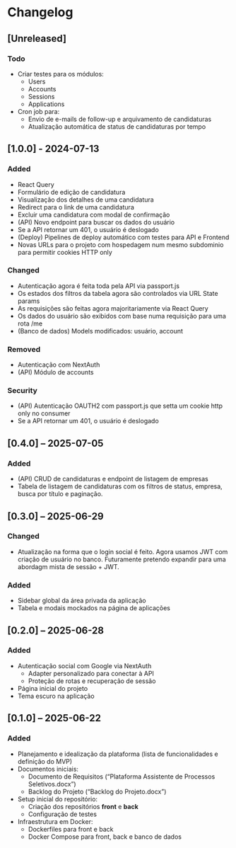 # Changelog

## [Unreleased]

### Todo
- Criar testes para os módulos:
  - Users
  - Accounts
  - Sessions
  - Applications
- Cron job para:
  - Envio de e-mails de follow-up e arquivamento de candidaturas
  - Atualização automática de status de candidaturas por tempo

## [1.0.0] - 2024-07-13
### Added
- React Query
- Formulário de edição de candidatura
- Visualização dos detalhes de uma candidatura
- Redirect para o link de uma candidatura
- Excluir uma candidatura com modal de confirmação
- (API) Novo endpoint para buscar os dados do usuário
- Se a API retornar um 401, o usuário é deslogado
- (Deploy) Pipelines de deploy automático com testes para API e Frontend
- Novas URLs para o projeto com hospedagem num mesmo subdominio para permitir cookies HTTP only

### Changed
- Autenticação agora é feita toda pela API via passport.js
- Os estados dos filtros da tabela agora são controlados via URL State params
- As requisições são feitas agora majoritariamente via React Query
- Os dados do usuário são exibidos com base numa requisição para uma rota /me
- (Banco de dados) Models modificados: usuário, account
  
### Removed
- Autenticação com NextAuth
- (API) Módulo de accounts
  
### Security
- (API) Autenticação OAUTH2 com passport.js que setta um cookie http only no consumer
- Se a API retornar um 401, o usuário é deslogado

## [0.4.0] – 2025-07-05

### Added

- (API) CRUD de candidaturas e endpoint de listagem de empresas
- Tabela de listagem de candidaturas com os filtros de status, empresa, busca por título e paginação.

## [0.3.0] – 2025-06-29

### Changed

- Atualização na forma que o login social é feito. Agora usamos JWT com criação de usuário no banco. Futuramente pretendo expandir para uma abordagm mista de sessão + JWT.

### Added

- Sidebar global da área privada da aplicação
- Tabela e modais mockados na página de aplicações

## [0.2.0] – 2025-06-28

### Added

- Autenticação social com Google via NextAuth
  - Adapter personalizado para conectar à API
  - Proteção de rotas e recuperação de sessão
- Página inicial do projeto
- Tema escuro na aplicação

## [0.1.0] – 2025-06-22

### Added

- Planejamento e idealização da plataforma (lista de funcionalidades e definição do MVP)
- Documentos iniciais:
  - Documento de Requisitos (“Plataforma Assistente de Processos Seletivos.docx”)
  - Backlog do Projeto (“Backlog do Projeto.docx”)
- Setup inicial do repositório:
  - Criação dos repositórios **front** e **back**
  - Configuração de testes
- Infraestrutura em Docker:
  - Dockerfiles para front e back
  - Docker Compose para front, back e banco de dados
